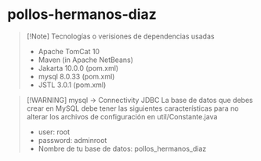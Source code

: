 # pollos-hermanos-diaz

> [!Note] Tecnologías o verisiones de dependencias usadas
> - Apache TomCat 10
> - Maven (in Apache NetBeans)
> - Jakarta 10.0.0 (pom.xml)
> - mysql 8.0.33 (pom.xml)
> - JSTL 3.0.1 (pom.xml)

> [!WARNING] mysql -> Connectivity JDBC
> La base de datos que debes crear en MySQL debe tener las siguientes características
> para no alterar los archivos de configuración en util/Constante.java
> - user: root
> - password: adminroot
> - Nombre de tu base de datos: pollos_hermanos_diaz
